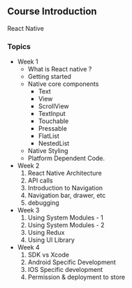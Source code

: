 ## Course Introduction

React Native

### Topics

- Week 1
  - What is React native ?
  - Getting started
  - Native core components
    - Text
    - View
    - ScrollView
    - TextInput
    - Touchable
    - Pressable
    - FlatList
    - NestedList
  - Native Styling
  - Platform Dependent Code.
- Week 2
  1. React Native Architecture
  2. API calls
  3. Introduction to Navigation
  4. Navigation bar, drawer, etc
  5. debugging
- Week 3
  1. Using System Modules - 1
  2. Using System Modules - 2
  3. Using Redux
  4. Using UI Library
- Week 4
  1. SDK vs Xcode
  2. Android Specific Development
  3. IOS Specific development
  4. Permission & deployment to store
